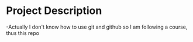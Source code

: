 # Project Description
-Actually I don't know how to use git and github so I am following a course, thus this repo
